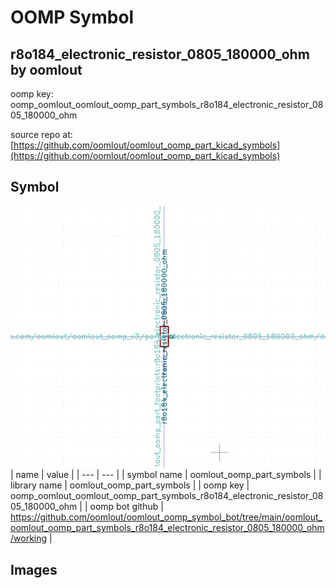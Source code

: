 # OOMP Symbol  
## r8o184_electronic_resistor_0805_180000_ohm  by oomlout  
  
oomp key: oomp_oomlout_oomlout_oomp_part_symbols_r8o184_electronic_resistor_0805_180000_ohm  
  
source repo at: [https://github.com/oomlout/oomlout_oomp_part_kicad_symbols](https://github.com/oomlout/oomlout_oomp_part_kicad_symbols)  
## Symbol  
  
[![working.png](working_600.png)](working.png)  
| name | value | 
| --- | --- | 
| symbol name | oomlout_oomp_part_symbols | 
| library name | oomlout_oomp_part_symbols | 
| oomp key | oomp_oomlout_oomlout_oomp_part_symbols_r8o184_electronic_resistor_0805_180000_ohm | 
| oomp bot github | https://github.com/oomlout/oomlout_oomp_symbol_bot/tree/main/oomlout_oomlout_oomp_part_symbols_r8o184_electronic_resistor_0805_180000_ohm/working | 
## Images  
